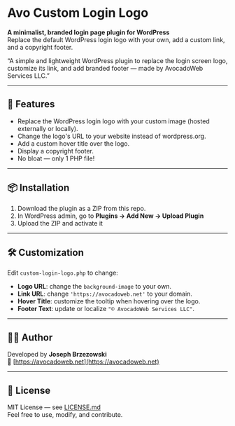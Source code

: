 # Avo Custom Login Logo

**A minimalist, branded login page plugin for WordPress**  
Replace the default WordPress login logo with your own, add a custom link, and a copyright footer.

“A simple and lightweight WordPress plugin to replace the login screen logo, customize its link, and add branded footer — made by AvocadoWeb Services LLC.”

---

## 🔧 Features
- Replace the WordPress login logo with your custom image (hosted externally or locally).
- Change the logo's URL to your website instead of wordpress.org.
- Add a custom hover title over the logo.
- Display a copyright footer.
- No bloat — only 1 PHP file!

---

## 📦 Installation

1. Download the plugin as a ZIP from this repo.
2. In WordPress admin, go to **Plugins → Add New → Upload Plugin**  
3. Upload the ZIP and activate it

---

## 🛠️ Customization

Edit `custom-login-logo.php` to change:
- **Logo URL**: change the `background-image` to your own.
- **Link URL**: change `'https://avocadoweb.net'` to your domain.
- **Hover Title**: customize the tooltip when hovering over the logo.
- **Footer Text**: update or localize `"© AvocadoWeb Services LLC"`.

---

## 🧑‍💻 Author

Developed by **Joseph Brzezowski**  
🔗 [https://avocadoweb.net](https://avocadoweb.net)

---

## 📄 License

MIT License — see [LICENSE.md](LICENSE.md)  
Feel free to use, modify, and contribute.

